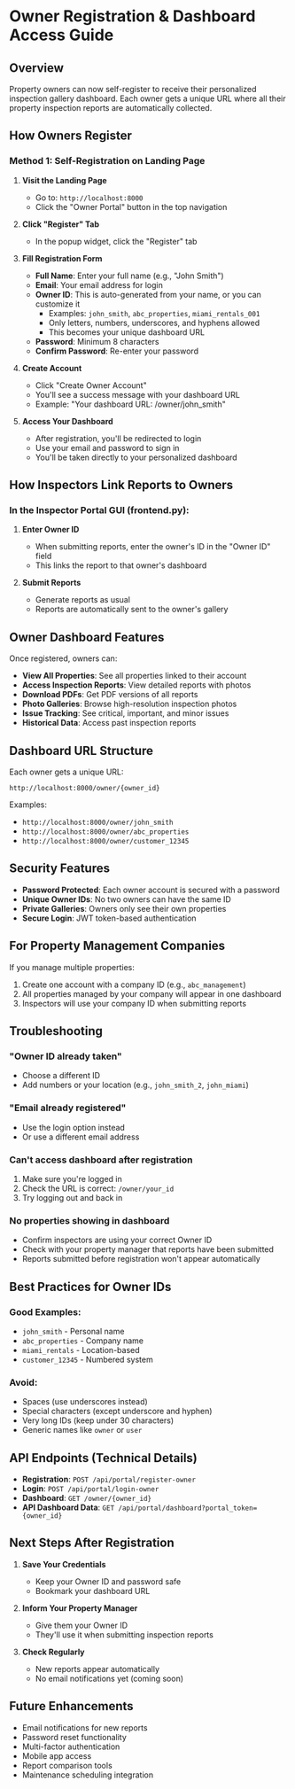 # Owner Registration & Dashboard Access Guide

## Overview
Property owners can now self-register to receive their personalized inspection gallery dashboard. Each owner gets a unique URL where all their property inspection reports are automatically collected.

## How Owners Register

### Method 1: Self-Registration on Landing Page

1. **Visit the Landing Page**
   - Go to: `http://localhost:8000`
   - Click the "Owner Portal" button in the top navigation

2. **Click "Register" Tab**
   - In the popup widget, click the "Register" tab

3. **Fill Registration Form**
   - **Full Name**: Enter your full name (e.g., "John Smith")
   - **Email**: Your email address for login
   - **Owner ID**: This is auto-generated from your name, or you can customize it
     - Examples: `john_smith`, `abc_properties`, `miami_rentals_001`
     - Only letters, numbers, underscores, and hyphens allowed
     - This becomes your unique dashboard URL
   - **Password**: Minimum 8 characters
   - **Confirm Password**: Re-enter your password

4. **Create Account**
   - Click "Create Owner Account"
   - You'll see a success message with your dashboard URL
   - Example: "Your dashboard URL: /owner/john_smith"

5. **Access Your Dashboard**
   - After registration, you'll be redirected to login
   - Use your email and password to sign in
   - You'll be taken directly to your personalized dashboard

## How Inspectors Link Reports to Owners

### In the Inspector Portal GUI (frontend.py):

1. **Enter Owner ID**
   - When submitting reports, enter the owner's ID in the "Owner ID" field
   - This links the report to that owner's dashboard

2. **Submit Reports**
   - Generate reports as usual
   - Reports are automatically sent to the owner's gallery

## Owner Dashboard Features

Once registered, owners can:

- **View All Properties**: See all properties linked to their account
- **Access Inspection Reports**: View detailed reports with photos
- **Download PDFs**: Get PDF versions of all reports
- **Photo Galleries**: Browse high-resolution inspection photos
- **Issue Tracking**: See critical, important, and minor issues
- **Historical Data**: Access past inspection reports

## Dashboard URL Structure

Each owner gets a unique URL:
```
http://localhost:8000/owner/{owner_id}
```

Examples:
- `http://localhost:8000/owner/john_smith`
- `http://localhost:8000/owner/abc_properties`
- `http://localhost:8000/owner/customer_12345`

## Security Features

- **Password Protected**: Each owner account is secured with a password
- **Unique Owner IDs**: No two owners can have the same ID
- **Private Galleries**: Owners only see their own properties
- **Secure Login**: JWT token-based authentication

## For Property Management Companies

If you manage multiple properties:
1. Create one account with a company ID (e.g., `abc_management`)
2. All properties managed by your company will appear in one dashboard
3. Inspectors will use your company ID when submitting reports

## Troubleshooting

### "Owner ID already taken"
- Choose a different ID
- Add numbers or your location (e.g., `john_smith_2`, `john_miami`)

### "Email already registered"
- Use the login option instead
- Or use a different email address

### Can't access dashboard after registration
1. Make sure you're logged in
2. Check the URL is correct: `/owner/your_id`
3. Try logging out and back in

### No properties showing in dashboard
- Confirm inspectors are using your correct Owner ID
- Check with your property manager that reports have been submitted
- Reports submitted before registration won't appear automatically

## Best Practices for Owner IDs

### Good Examples:
- `john_smith` - Personal name
- `abc_properties` - Company name
- `miami_rentals` - Location-based
- `customer_12345` - Numbered system

### Avoid:
- Spaces (use underscores instead)
- Special characters (except underscore and hyphen)
- Very long IDs (keep under 30 characters)
- Generic names like `owner` or `user`

## API Endpoints (Technical Details)

- **Registration**: `POST /api/portal/register-owner`
- **Login**: `POST /api/portal/login-owner`
- **Dashboard**: `GET /owner/{owner_id}`
- **API Dashboard Data**: `GET /api/portal/dashboard?portal_token={owner_id}`

## Next Steps After Registration

1. **Save Your Credentials**
   - Keep your Owner ID and password safe
   - Bookmark your dashboard URL

2. **Inform Your Property Manager**
   - Give them your Owner ID
   - They'll use it when submitting inspection reports

3. **Check Regularly**
   - New reports appear automatically
   - No email notifications yet (coming soon)

## Future Enhancements

- Email notifications for new reports
- Password reset functionality
- Multi-factor authentication
- Mobile app access
- Report comparison tools
- Maintenance scheduling integration